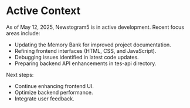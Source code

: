 # Active Context

As of May 12, 2025, Newstogram5 is in active development.
Recent focus areas include:
- Updating the Memory Bank for improved project documentation.
- Refining frontend interfaces (HTML, CSS, and JavaScript).
- Debugging issues identified in latest code updates.
- Preparing backend API enhancements in tes-api directory.

Next steps:
- Continue enhancing frontend UI.
- Optimize backend performance.
- Integrate user feedback.
